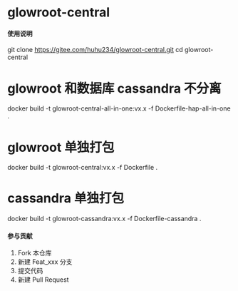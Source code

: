 # glowroot-central


#### 使用说明

git clone https://gitee.com/huhu234/glowroot-central.git
cd glowroot-central
# glowroot 和数据库 cassandra 不分离
docker build -t glowroot-central-all-in-one:vx.x -f Dockerfile-hap-all-in-one .
# glowroot 单独打包
docker build -t glowroot-central:vx.x -f Dockerfile .
# cassandra 单独打包
docker build -t glowroot-cassandra:vx.x -f Dockerfile-cassandra .

#### 参与贡献

1.  Fork 本仓库
2.  新建 Feat_xxx 分支
3.  提交代码
4.  新建 Pull Request
